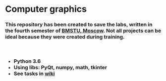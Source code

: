 # Computer graphics
<h3> This repository has been created to save the labs, written in the fourth semester of <a href="http://www.bmstu.ru/">BMSTU, Moscow</a>. Not all projects can be ideal because they were created during training.<h3> <br>
<ul><li>Python 3.6
<li><b>Using libs:</b> PyQt, numpy, math, tkinter
<li>See tasks in <a href="https://github.com/Panda-Lewandowski/Computer-graphics/wiki">wiki</a></ul><br>


